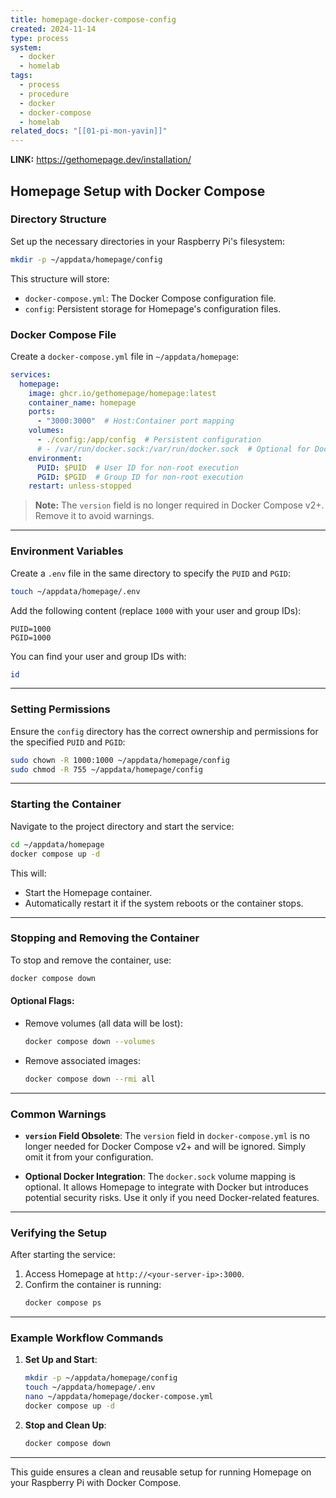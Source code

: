 ```yaml
---
title: homepage-docker-compose-config
created: 2024-11-14
type: process
system:
  - docker
  - homelab
tags:
  - process
  - procedure
  - docker
  - docker-compose
  - homelab
related_docs: "[[01-pi-mon-yavin]]"
---
```

**LINK:** https://gethomepage.dev/installation/
## **Homepage Setup with Docker Compose**

### **Directory Structure**
Set up the necessary directories in your Raspberry Pi's filesystem:

```bash
mkdir -p ~/appdata/homepage/config
```

This structure will store:
- `docker-compose.yml`: The Docker Compose configuration file.
- `config`: Persistent storage for Homepage's configuration files.

### **Docker Compose File**
Create a `docker-compose.yml` file in `~/appdata/homepage`:

```yaml
services:
  homepage:
    image: ghcr.io/gethomepage/homepage:latest
    container_name: homepage
    ports:
      - "3000:3000"  # Host:Container port mapping
    volumes:
      - ./config:/app/config  # Persistent configuration
      # - /var/run/docker.sock:/var/run/docker.sock  # Optional for Docker integration
    environment:
      PUID: $PUID  # User ID for non-root execution
      PGID: $PGID  # Group ID for non-root execution
    restart: unless-stopped
```

> **Note:** The `version` field is no longer required in Docker Compose v2+. Remove it to avoid warnings.

---

### **Environment Variables**
Create a `.env` file in the same directory to specify the `PUID` and `PGID`:

```bash
touch ~/appdata/homepage/.env
```

Add the following content (replace `1000` with your user and group IDs):

```dotenv
PUID=1000
PGID=1000
```

You can find your user and group IDs with:

```bash
id
```

---

### **Setting Permissions**
Ensure the `config` directory has the correct ownership and permissions for the specified `PUID` and `PGID`:

```bash
sudo chown -R 1000:1000 ~/appdata/homepage/config
sudo chmod -R 755 ~/appdata/homepage/config
```

---

### **Starting the Container**
Navigate to the project directory and start the service:

```bash
cd ~/appdata/homepage
docker compose up -d
```

This will:
- Start the Homepage container.
- Automatically restart it if the system reboots or the container stops.

---

### **Stopping and Removing the Container**
To stop and remove the container, use:

```bash
docker compose down
```

#### Optional Flags:
- Remove volumes (all data will be lost):
  ```bash
  docker compose down --volumes
  ```
- Remove associated images:
  ```bash
  docker compose down --rmi all
  ```

---

### **Common Warnings**
- **`version` Field Obsolete**:
  The `version` field in `docker-compose.yml` is no longer needed for Docker Compose v2+ and will be ignored. Simply omit it from your configuration.

- **Optional Docker Integration**:
  The `docker.sock` volume mapping is optional. It allows Homepage to integrate with Docker but introduces potential security risks. Use it only if you need Docker-related features.

---

### **Verifying the Setup**
After starting the service:
1. Access Homepage at `http://<your-server-ip>:3000`.
2. Confirm the container is running:
   ```bash
   docker compose ps
   ```

---

### **Example Workflow Commands**

1. **Set Up and Start**:
   ```bash
   mkdir -p ~/appdata/homepage/config
   touch ~/appdata/homepage/.env
   nano ~/appdata/homepage/docker-compose.yml
   docker compose up -d
   ```

2. **Stop and Clean Up**:
   ```bash
   docker compose down
   ```

---

This guide ensures a clean and reusable setup for running Homepage on your Raspberry Pi with Docker Compose. 